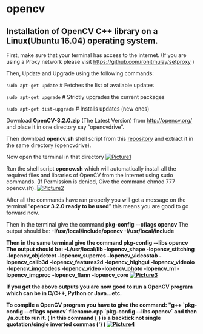# opencv
<b><h2>Installation of OpenCV C++ library on a Linux(Ubuntu 16.04) operating system.</h2></b> 

First, make sure that your terminal has access to the internet. (If you are using a Proxy network please visit https://github.com/rohitmulay/setproxy )

Then, Update and Upgrade using the following commands: 

`sudo apt-get update`        # Fetches the list of available updates

`sudo apt-get upgrade`       # Strictly upgrades the current packages

`sudo apt-get dist-upgrade`  # Installs updates (new ones)

Download <b>OpenCV-3.2.0.zip</b> (The Latest Version) from http://opencv.org/ and place it in one directory say “opencvdrive”. 

Then download <b>opencv.sh</b> shell script from this  <a href="https://github.com/rohitmulay/opencv">repository</a> and extract it in the same directory (opencvdrive).

Now open the terminal in that directory
 <a href="https://ibb.co/eOX27k"><img src="https://preview.ibb.co/mx39nk/Picture1.png" alt="Picture1" border="0" /></a>

Run the shell script <B>opencv.sh</B> which will automatically install all the required files and libraries of OpenCV from the internet using sudo commands. (If Permission is denied, Give the command chmod 777 opencv.sh). 
<a href="https://ibb.co/cvEM05"><img src="https://preview.ibb.co/npNVtQ/Picture2.png" alt="Picture2" border="0" /></a> 

After all the commands have ran properly you will get a message on the terminal “<b>opencv 3.2.0 ready to be used</b>” this means you are good to go forward now. 

Then in the terminal give the command
       <b>pkg-config --cflags opencv</b> 
The output should be: 
     <b> -I/usr/local/include/opencv -I/usr/local/include <b>

Then in the same terminal give the command <b>pkg-config --libs opencv</b>
The output should be: <b>-L/usr/local/lib -lopencv_shape -lopencv_stitching -lopencv_objdetect -lopencv_superres -lopencv_videostab -lopencv_calib3d -lopencv_features2d -lopencv_highgui -lopencv_videoio -lopencv_imgcodecs -lopencv_video -lopencv_photo -lopencv_ml -lopencv_imgproc -lopencv_flann -lopencv_core</b>
<a href="https://ibb.co/bR92q5"><img src="https://preview.ibb.co/hhVWiQ/Picture3.png" alt="Picture3" border="0" /></a>

If you get the above outputs you are now good to run a OpenCV program which can be in C/C++, Python or Java…etc.

To compile a OpenCV program you have to give the command: <b>"g++ \`pkg-config --cflags opencv\` filename.cpp \`pkg-config --libs opencv\`</b> and then <b> ./a.out</b> to run it. ( In this command (\`) is a backtick not single quotation/single inverted commas (') )
<a href="https://ibb.co/nPVxOQ"><img src="https://preview.ibb.co/b5UDxk/Picture4.png" alt="Picture4" border="0" /></a>

